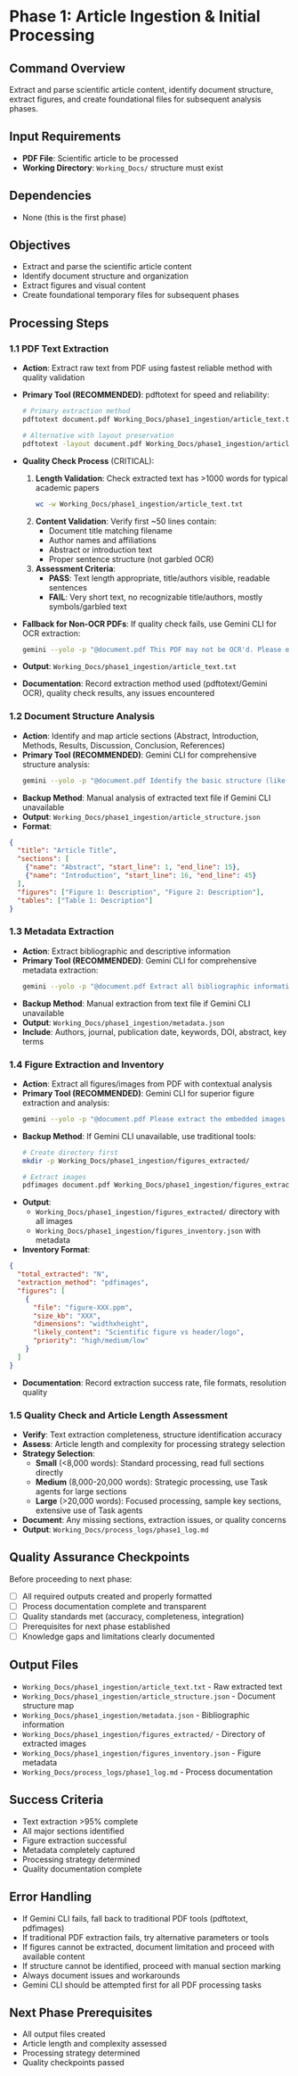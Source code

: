 # Phase 1: Article Ingestion & Initial Processing

## Command Overview
Extract and parse scientific article content, identify document structure, extract figures, and create foundational files for subsequent analysis phases.

## Input Requirements
- **PDF File**: Scientific article to be processed
- **Working Directory**: `Working_Docs/` structure must exist

## Dependencies
- None (this is the first phase)

## Objectives
- Extract and parse the scientific article content
- Identify document structure and organization
- Extract figures and visual content
- Create foundational temporary files for subsequent phases

## Processing Steps

### 1.1 PDF Text Extraction
- **Action**: Extract raw text from PDF using fastest reliable method with quality validation
- **Primary Tool (RECOMMENDED)**: pdftotext for speed and reliability:
  ```bash
  # Primary extraction method
  pdftotext document.pdf Working_Docs/phase1_ingestion/article_text.txt
  
  # Alternative with layout preservation
  pdftotext -layout document.pdf Working_Docs/phase1_ingestion/article_text.txt
  ```

- **Quality Check Process** (CRITICAL):
  1. **Length Validation**: Check extracted text has >1000 words for typical academic papers
     ```bash
     wc -w Working_Docs/phase1_ingestion/article_text.txt
     ```
  2. **Content Validation**: Verify first ~50 lines contain:
     - Document title matching filename
     - Author names and affiliations
     - Abstract or introduction text
     - Proper sentence structure (not garbled OCR)
  3. **Assessment Criteria**:
     - **PASS**: Text length appropriate, title/authors visible, readable sentences
     - **FAIL**: Very short text, no recognizable title/authors, mostly symbols/garbled text

- **Fallback for Non-OCR PDFs**: If quality check fails, use Gemini CLI for OCR extraction:
  ```bash
  gemini --yolo -p "@document.pdf This PDF may not be OCR'd. Please extract the full text content using OCR capabilities and store it to Working_Docs/phase1_ingestion/article_text.txt"
  ```

- **Output**: `Working_Docs/phase1_ingestion/article_text.txt`
- **Documentation**: Record extraction method used (pdftotext/Gemini OCR), quality check results, any issues encountered

### 1.2 Document Structure Analysis
- **Action**: Identify and map article sections (Abstract, Introduction, Methods, Results, Discussion, Conclusion, References)
- **Primary Tool (RECOMMENDED)**: Gemini CLI for comprehensive structure analysis:
  ```bash
  gemini --yolo -p "@document.pdf Identify the basic structure (like title, abstract, and sections) and store them in Working_Docs/phase1_ingestion/article_structure.json file"
  ```
- **Backup Method**: Manual analysis of extracted text file if Gemini CLI unavailable
- **Output**: `Working_Docs/phase1_ingestion/article_structure.json`
- **Format**:
```json
{
  "title": "Article Title",
  "sections": [
    {"name": "Abstract", "start_line": 1, "end_line": 15},
    {"name": "Introduction", "start_line": 16, "end_line": 45}
  ],
  "figures": ["Figure 1: Description", "Figure 2: Description"],
  "tables": ["Table 1: Description"]
}
```

### 1.3 Metadata Extraction
- **Action**: Extract bibliographic and descriptive information
- **Primary Tool (RECOMMENDED)**: Gemini CLI for comprehensive metadata extraction:
  ```bash
  gemini --yolo -p "@document.pdf Extract all bibliographic information (authors, journal, publication date, keywords, DOI, abstract) and save as Working_Docs/phase1_ingestion/metadata.json"
  ```
- **Backup Method**: Manual extraction from text file if Gemini CLI unavailable
- **Output**: `Working_Docs/phase1_ingestion/metadata.json`
- **Include**: Authors, journal, publication date, keywords, DOI, abstract, key terms

### 1.4 Figure Extraction and Inventory
- **Action**: Extract all figures/images from PDF with contextual analysis
- **Primary Tool (RECOMMENDED)**: Gemini CLI for superior figure extraction and analysis:
  ```bash
  gemini --yolo -p "@document.pdf Please extract the embedded images and store them in the Working_Docs/phase1_ingestion/figures_extracted/ directory. Create an index of each image file, its location in the document, and surrounding context in Working_Docs/phase1_ingestion/figures_inventory.json"
  ```
- **Backup Method**: If Gemini CLI unavailable, use traditional tools:
  ```bash
  # Create directory first
  mkdir -p Working_Docs/phase1_ingestion/figures_extracted/
  
  # Extract images
  pdfimages document.pdf Working_Docs/phase1_ingestion/figures_extracted/figure
  ```
- **Output**: 
  - `Working_Docs/phase1_ingestion/figures_extracted/` directory with all images
  - `Working_Docs/phase1_ingestion/figures_inventory.json` with metadata
- **Inventory Format**:
```json
{
  "total_extracted": "N",
  "extraction_method": "pdfimages",
  "figures": [
    {
      "file": "figure-XXX.ppm",
      "size_kb": "XXX",
      "dimensions": "widthxheight",
      "likely_content": "Scientific figure vs header/logo",
      "priority": "high/medium/low"
    }
  ]
}
```
- **Documentation**: Record extraction success rate, file formats, resolution quality

### 1.5 Quality Check and Article Length Assessment
- **Verify**: Text extraction completeness, structure identification accuracy
- **Assess**: Article length and complexity for processing strategy selection
- **Strategy Selection**:
  - **Small** (<8,000 words): Standard processing, read full sections directly
  - **Medium** (8,000-20,000 words): Strategic processing, use Task agents for large sections
  - **Large** (>20,000 words): Focused processing, sample key sections, extensive use of Task agents
- **Document**: Any missing sections, extraction issues, or quality concerns
- **Output**: `Working_Docs/process_logs/phase1_log.md`

## Quality Assurance Checkpoints
Before proceeding to next phase:
- [ ] All required outputs created and properly formatted
- [ ] Process documentation complete and transparent
- [ ] Quality standards met (accuracy, completeness, integration)
- [ ] Prerequisites for next phase established
- [ ] Knowledge gaps and limitations clearly documented

## Output Files
- `Working_Docs/phase1_ingestion/article_text.txt` - Raw extracted text
- `Working_Docs/phase1_ingestion/article_structure.json` - Document structure map
- `Working_Docs/phase1_ingestion/metadata.json` - Bibliographic information
- `Working_Docs/phase1_ingestion/figures_extracted/` - Directory of extracted images
- `Working_Docs/phase1_ingestion/figures_inventory.json` - Figure metadata
- `Working_Docs/process_logs/phase1_log.md` - Process documentation

## Success Criteria
- Text extraction >95% complete
- All major sections identified
- Figure extraction successful
- Metadata completely captured
- Processing strategy determined
- Quality documentation complete

## Error Handling
- If Gemini CLI fails, fall back to traditional PDF tools (pdftotext, pdfimages)
- If traditional PDF extraction fails, try alternative parameters or tools
- If figures cannot be extracted, document limitation and proceed with available content
- If structure cannot be identified, proceed with manual section marking
- Always document issues and workarounds
- Gemini CLI should be attempted first for all PDF processing tasks

## Next Phase Prerequisites
- All output files created
- Article length and complexity assessed
- Processing strategy determined
- Quality checkpoints passed